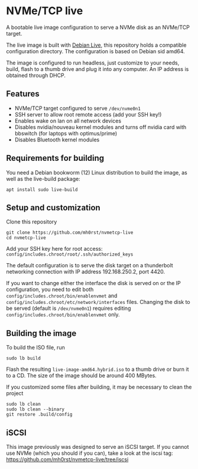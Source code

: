 # NVMe/TCP live

A bootable live image configuration to serve a NVMe disk as an NVMe/TCP target.

The live image is built with [Debian Live](https://live-team.pages.debian.net/live-manual/html/live-manual/index.en.html), this repository holds a compatible configuration directory. The configuration is based on Debian sid amd64.

The image is configured to run headless, just customize to your needs, build, flash to a thumb drive and plug it into any computer. An IP address is obtained through DHCP.

## Features

* NVMe/TCP target configured to serve `/dev/nvme0n1`
* SSH server to allow root remote access (add your SSH key!)
* Enables wake on lan on all network devices
* Disables nvidia/nouveau kernel modules and turns off nvidia card with bbswitch (for laptops with optimus/prime)
* Disables Bluetooth kernel modules

## Requirements for building

You need a Debian bookworm (12) Linux distribution to build the image, as well as the live-build package:

	apt install sudo live-build

## Setup and customization

Clone this repository

	git clone https://github.com/mh0rst/nvmetcp-live
	cd nvmetcp-live

Add your SSH key here for root access: `config/includes.chroot/root/.ssh/authorized_keys`

The default configuration is to serve the disk target on a thunderbolt networking connection with IP address 192.168.250.2, port 4420.

If you want to change either the interface the disk is served on or the IP configuration, you need to edit both `config/includes.chroot/bin/enablenvmet` and `config/includes.chroot/etc/network/interfaces` files. Changing the disk to be served (default is `/dev/nvme0n1`) requires editing `config/includes.chroot/bin/enablenvmet` only.

## Building the image

To build the ISO file, run

	sudo lb build

Flash the resulting `live-image-amd64.hybrid.iso` to a thumb drive or burn it to a CD. The size of the image should be around 400 MBytes.

If you customized some files after building, it may be necessary to clean the project

	sudo lb clean
	sudo lb clean --binary
	git restore .build/config

## iSCSI

This image previously was designed to serve an iSCSI target. If you cannot use NVMe (which you should if you can), take a look at the iscsi tag: https://github.com/mh0rst/nvmetcp-live/tree/iscsi